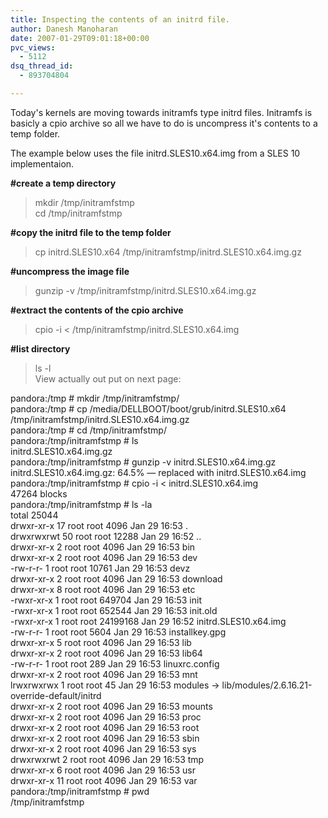 ```yaml
---
title: Inspecting the contents of an initrd file.
author: Danesh Manoharan
date: 2007-01-29T09:01:18+00:00
pvc_views:
  - 5112
dsq_thread_id:
  - 893704804

---
```

Today's kernels are moving towards initramfs type initrd files. Initramfs is basicly a cpio archive so all we have to do is uncompress it's contents to a temp folder.

The example below uses the file initrd.SLES10.x64.img from a SLES 10 implementaion.

**#create a temp directory**  
>mkdir /tmp/initramfstmp  
>cd /tmp/initramfstmp

**#copy the initrd file to the temp folder**  
>cp initrd.SLES10.x64 /tmp/initramfstmp/initrd.SLES10.x64.img.gz

**#uncompress the image file**  
>gunzip -v /tmp/initramfstmp/initrd.SLES10.x64.img.gz

**#extract the contents of the cpio archive**  
>cpio -i < /tmp/initramfstmp/initrd.SLES10.x64.img

**#list directory**  
>ls -l  
View actually out put on next page:

<!--more-->

pandora:/tmp # mkdir /tmp/initramfstmp/  
pandora:/tmp # cp /media/DELLBOOT/boot/grub/initrd.SLES10.x64 /tmp/initramfstmp/initrd.SLES10.x64.img.gz  
pandora:/tmp # cd /tmp/initramfstmp/  
pandora:/tmp/initramfstmp # ls  
initrd.SLES10.x64.img.gz  
pandora:/tmp/initramfstmp # gunzip -v initrd.SLES10.x64.img.gz  
initrd.SLES10.x64.img.gz: 64.5% — replaced with initrd.SLES10.x64.img  
pandora:/tmp/initramfstmp # cpio -i < initrd.SLES10.x64.img  
47264 blocks  
pandora:/tmp/initramfstmp # ls -la  
total 25044  
drwxr-xr-x 17 root root 4096 Jan 29 16:53 .  
drwxrwxrwt 50 root root 12288 Jan 29 16:52 ..  
drwxr-xr-x 2 root root 4096 Jan 29 16:53 bin  
drwxr-xr-x 2 root root 4096 Jan 29 16:53 dev  
-rw-r-r- 1 root root 10761 Jan 29 16:53 devz  
drwxr-xr-x 2 root root 4096 Jan 29 16:53 download  
drwxr-xr-x 8 root root 4096 Jan 29 16:53 etc  
-rwxr-xr-x 1 root root 649704 Jan 29 16:53 init  
-rwxr-xr-x 1 root root 652544 Jan 29 16:53 init.old  
-rwxr-xr-x 1 root root 24199168 Jan 29 16:52 initrd.SLES10.x64.img  
-rw-r-r- 1 root root 5604 Jan 29 16:53 installkey.gpg  
drwxr-xr-x 5 root root 4096 Jan 29 16:53 lib  
drwxr-xr-x 2 root root 4096 Jan 29 16:53 lib64  
-rw-r-r- 1 root root 289 Jan 29 16:53 linuxrc.config  
drwxr-xr-x 2 root root 4096 Jan 29 16:53 mnt  
lrwxrwxrwx 1 root root 45 Jan 29 16:53 modules -> lib/modules/2.6.16.21-override-default/initrd  
drwxr-xr-x 2 root root 4096 Jan 29 16:53 mounts  
drwxr-xr-x 2 root root 4096 Jan 29 16:53 proc  
drwxr-xr-x 2 root root 4096 Jan 29 16:53 root  
drwxr-xr-x 2 root root 4096 Jan 29 16:53 sbin  
drwxr-xr-x 2 root root 4096 Jan 29 16:53 sys  
drwxrwxrwt 2 root root 4096 Jan 29 16:53 tmp  
drwxr-xr-x 6 root root 4096 Jan 29 16:53 usr  
drwxr-xr-x 11 root root 4096 Jan 29 16:53 var  
pandora:/tmp/initramfstmp # pwd  
/tmp/initramfstmp